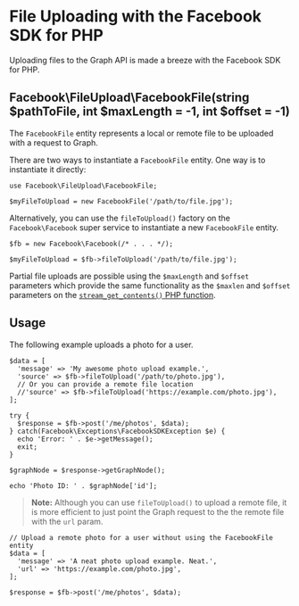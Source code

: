 # File Uploading with the Facebook SDK for PHP

Uploading files to the Graph API is made a breeze with the Facebook SDK for PHP.

## Facebook\FileUpload\FacebookFile(string $pathToFile, int $maxLength = -1, int $offset = -1)

The `FacebookFile` entity represents a local or remote file to be uploaded with a request to Graph.

There are two ways to instantiate a `FacebookFile` entity. One way is to instantiate it directly:

~~~~
use Facebook\FileUpload\FacebookFile;

$myFileToUpload = new FacebookFile('/path/to/file.jpg');
~~~~

Alternatively, you can use the `fileToUpload()` factory on the `Facebook\Facebook` super service to instantiate a new `FacebookFile` entity.

~~~~
$fb = new Facebook\Facebook(/* . . . */);

$myFileToUpload = $fb->fileToUpload('/path/to/file.jpg');
~~~~

Partial file uploads are possible using the `$maxLength` and `$offset` parameters which provide the same functionality as the `$maxlen` and `$offset` parameters on the [`stream_get_contents()` PHP function](http://php.net/stream_get_contents).

## Usage

The following example uploads a photo for a user.

~~~~
$data = [
  'message' => 'My awesome photo upload example.',
  'source' => $fb->fileToUpload('/path/to/photo.jpg'),
  // Or you can provide a remote file location
  //'source' => $fb->fileToUpload('https://example.com/photo.jpg'),
];

try {
  $response = $fb->post('/me/photos', $data);
} catch(Facebook\Exceptions\FacebookSDKException $e) {
  echo 'Error: ' . $e->getMessage();
  exit;
}

$graphNode = $response->getGraphNode();

echo 'Photo ID: ' . $graphNode['id'];
~~~~

> **Note:** Although you can use `fileToUpload()` to upload a remote file, it is more efficient to just point the Graph request to the the remote file with the `url` param.

~~~~
// Upload a remote photo for a user without using the FacebookFile entity
$data = [
  'message' => 'A neat photo upload example. Neat.',
  'url' => 'https://example.com/photo.jpg',
];

$response = $fb->post('/me/photos', $data);
~~~~
